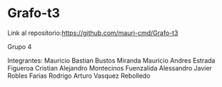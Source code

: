 # Grafo-t3
Link al repositorio:https://github.com/mauri-cmd/Grafo-t3

Grupo 4

Integrantes:
Mauricio Bastian Bustos Miranda
Mauricio Andres Estrada Figueroa
Cristian Alejandro Montecinos Fuenzalida
Alessandro Javier Robles Farias
Rodrigo Arturo Vasquez Rebolledo
